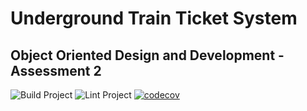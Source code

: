 # Underground Train Ticket System
## Object Oriented Design and Development - Assessment 2

![Build Project](https://github.com/Grahame-student/COM528_AE2_Underground/workflows/Build%20Project/badge.svg) ![Lint Project](https://github.com/Grahame-student/COM528_AE2_Underground/workflows/Lint%20Project/badge.svg) [![codecov](https://codecov.io/gh/Grahame-student/COM528_AE2_Underground/branch/main/graph/badge.svg?token=IUCZ0N6MU8)](https://codecov.io/gh/Grahame-student/COM528_AE2_Underground)
